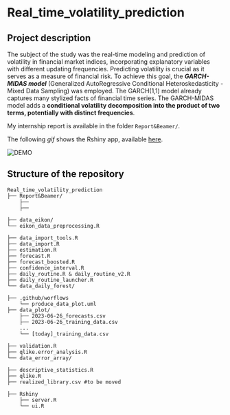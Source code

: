 # Real_time_volatility_prediction

## Project description

The subject of the study was the real-time modeling and prediction of volatility in financial market indices, incorporating explanatory variables with different updating frequencies. Predicting volatility is crucial as it serves as a measure of financial risk. To achieve this goal, the ***GARCH-MIDAS model*** (Generalized AutoRegressive Conditional Heteroskedasticity - Mixed Data Sampling) was employed. The GARCH(1,1) model already captures many stylized facts of financial time series. The GARCH-MIDAS model adds a **conditional volatility decomposition into the product of two terms, potentially with distinct frequencies**.

My internship report is available in the folder ``Report&Beamer/``.

The following *gif* shows the Rshiny app, available [here](https://louisgeist.shinyapps.io/real_time_volatility_prediction/).

![DEMO](https://github.com/louisgeist/Real_time_volatility_prediction/blob/main/Report%26Beamer/app_presentation.gif)

## Structure of the repository

```
Real_time_volatility_prediction
├── Report&Beamer/
    ├── 
    ├── 

├── data_eikon/
└── eikon_data_preprocessing.R

├── data_import_tools.R
├── data_import.R
├── estimation.R
├── forecast.R
├── forecast_boosted.R
├── confidence_interval.R
├── daily_routine.R & daily_routine_v2.R
├── daily_routine_launcher.R
└── data_daily_forest/

├── .github/worflows
    └── produce_data_plot.uml
├── data_plot/
    ├── 2023-06-26_forecasts.csv
    ├── 2023-06-26_training_data.csv
    ...
    └── [today]_training_data.csv

├── validation.R
├── qlike.error_analysis.R
└── data_error_array/

├── descriptive_statistics.R
├── qlike.R
├── realized_library.csv #to be moved

├── Rshiny
    ├── server.R
    └── ui.R
```
